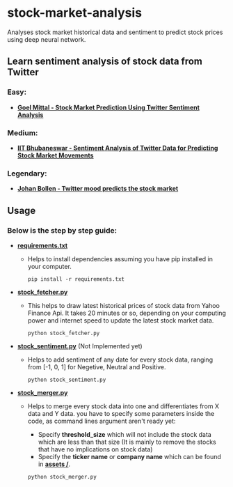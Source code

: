 # stock-market-analysis

Analyses stock market historical data and sentiment to predict stock prices using deep neural network.

## Learn sentiment analysis of stock data from Twitter

### Easy:

* **[Goel Mittal - Stock Market Prediction Using Twitter Sentiment Analysis](http://cs229.stanford.edu/proj2011/GoelMittal-StockMarketPredictionUsingTwitterSentimentAnalysis.pdf)**

### Medium:

* **[IIT Bhubaneswar - Sentiment Analysis of Twitter Data for
Predicting Stock Market Movements](https://arxiv.org/pdf/1610.09225.pdf)**

### Legendary:

* **[Johan Bollen - Twitter mood predicts the stock market](https://arxiv.org/pdf/1010.3003&)**

## Usage

### Below is the step by step guide:

* **[requirements.txt](https://github.com/Gunjan933/stock-market-analysis/blob/master/requirements.txt)** 
  
  - Helps to install dependencies assuming you have pip installed in your computer.
  
    ```console
    pip install -r requirements.txt
    ```

* **[stock_fetcher.py](https://github.com/Gunjan933/stock-market-analysis/blob/master/stock_fetcher.py)**

  - This helps to draw latest historical prices of stock data from Yahoo Finance Api. It takes 20 minutes or so, depending on your computing power and internet speed to update the latest stock market data.
    
    ```console
    python stock_fetcher.py
    ```

* **[stock_sentiment.py](https://github.com/Gunjan933/stock-market-analysis/blob/master/stock_sentiment.py)** (Not Implemented yet)
  
  - Helps to add sentiment of any date for every stock data, ranging from [-1, 0, 1] for Negetive, Neutral and Positive.
    
    ```console
    python stock_sentiment.py
    ```

* **[stock_merger.py](https://github.com/Gunjan933/stock-market-analysis/blob/master/stock_merger.py)**
  
  - Helps to merge every stock data into one and differentiates from X data and Y data. 
    you have to specify some parameters inside the code, as command lines argument aren't ready yet:
      * Specify **threshold_size** which will not include the stock data which are less than that size (It is mainly to remove the stocks that have no implications on stock data)
      * Specify the **ticker name** or **company name** which can be found in **[assets /](https://github.com/Gunjan933/stock-market-analysis/tree/master/assets)**.
  
    ```console
    python stock_merger.py
    ```